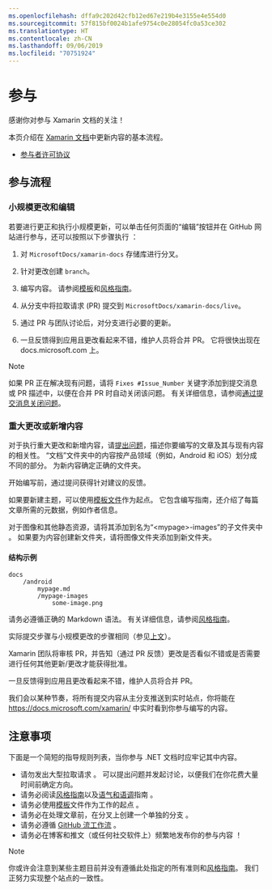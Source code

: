 ```yaml
---
ms.openlocfilehash: dffa9c202d42cfb12ed67e219b4e3155e4e554d0
ms.sourcegitcommit: 57f815bf0024b1afe9754c0e28054fc0a53ce302
ms.translationtype: HT
ms.contentlocale: zh-CN
ms.lasthandoff: 09/06/2019
ms.locfileid: "70751924"
---
```

# <a name="contributing"></a>参与

感谢你对参与 Xamarin 文档的关注！

本页介绍在 [Xamarin 文档](https://docs.microsoft.com/xamarin)中更新内容的基本流程。

- [参与者许可协议](LICENSE)

## <a name="process-for-contributing"></a>参与流程

### <a name="small-changes--edits"></a>小规模更改和编辑

若要进行更正和执行小规模更新，可以单击任何页面的“编辑”按钮并在 GitHub 网站进行参与，还可以按照以下步骤执行  ：

1. 对 `MicrosoftDocs/xamarin-docs` 存储库进行分叉。

2. 针对更改创建 `branch`。

3. 编写内容。 请参阅[模板](contributing-guidelines/template.md)和[风格指南](contributing-guidelines/voice-tone.md)。

4. 从分支中将拉取请求 (PR) 提交到 `MicrosoftDocs/xamarin-docs/live`。

5. 通过 PR 与团队讨论后，对分支进行必要的更新。

6. 一旦反馈得到应用且更改看起来不错，维护人员将合并 PR。 它将很快出现在 docs.microsoft.com 上。

> [!NOTE]
> 如果 PR 正在解决现有问题，请将 `Fixes #Issue_Number` 关键字添加到提交消息或 PR 描述中，以便在合并 PR 时自动关闭该问题。 有关详细信息，请参阅[通过提交消息关闭问题](https://help.github.com/articles/closing-issues-via-commit-messages/)。

### <a name="big-changes-or-new-content"></a>重大更改或新增内容

对于执行重大更改和新增内容，请[提出问题](https://github.com/MicrosoftDocs/xamarin-docs/issues)，描述你要编写的文章及其与现有内容的相关性。 “文档”文件夹中的内容按产品领域（例如，Android 和 iOS）划分成不同的部分。 为新内容确定正确的文件夹。 

开始编写前，通过提问获得针对建议的反馈。 

如果要新建主题，可以使用[模板文件](../contributing-guidelines/template.md)作为起点。 它包含编写指南，还介绍了每篇文章所需的元数据，例如作者信息。

对于图像和其他静态资源，请将其添加到名为“\<mypage>-images”的子文件夹中  。 如果要为内容创建新文件夹，请将图像文件夹添加到新文件夹。

#### <a name="example-structure"></a>结构示例

```
docs
    /android
        mypage.md
        /mypage-images
            some-image.png
```

请务必遵循正确的 Markdown 语法。 有关详细信息，请参阅[风格指南](../contributing-guidelines/template.md)。

实际提交步骤与小规模更改的步骤相同（参见[上文](#process-for-contributing)）。

Xamarin 团队将审核 PR，并告知（通过 PR 反馈）更改是否看似不错或是否需要进行任何其他更新/更改才能获得批准。

一旦反馈得到应用且更改看起来不错，维护人员将合并 PR。

我们会以某种节奏，将所有提交内容从主分支推送到实时站点，你将能在 https://docs.microsoft.com/xamarin/ 中实时看到你参与编写的内容。

## <a name="dos-and-donts"></a>注意事项

下面是一个简短的指导规则列表，当你参与 .NET 文档时应牢记其中内容。

- 请勿发出大型拉取请求  。 可以提出问题并发起讨论，以便我们在你花费大量时间前确定方向。
- 请务必阅读[风格指南](contributing-guidelines/template.md)以及[语气和语调](contributing-guidelines/voice-tone.md)指南  。
- 请务必使用[模板](contributing-guidelines/template.md)文件作为工作的起点  。
- 请务必在处理文章前，在分叉上创建一个单独的分支  。
- 请务必遵循 [GitHub 流工作流](https://guides.github.com/introduction/flow/)  。
- 请务必在博客和推文（或任何社交软件上）频繁地发布你的参与内容  ！

> [!NOTE]
> 你或许会注意到某些主题目前并没有遵循此处指定的所有准则和[风格指南](contributing-guidelines/template.md)。 我们正努力实现整个站点的一致性。 
